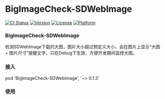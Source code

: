 # BigImageCheck-SDWebImage

[![CI Status](https://img.shields.io/travis/lijun6/BigImageCheck-SDWebImage.svg?style=flat)](https://travis-ci.org/lijun6/BigImageCheck-SDWebImage)
[![Version](https://img.shields.io/cocoapods/v/BigImageCheck-SDWebImage.svg?style=flat)](https://cocoapods.org/pods/BigImageCheck-SDWebImage)
[![License](https://img.shields.io/cocoapods/l/BigImageCheck-SDWebImage.svg?style=flat)](https://cocoapods.org/pods/BigImageCheck-SDWebImage)
[![Platform](https://img.shields.io/cocoapods/p/BigImageCheck-SDWebImage.svg?style=flat)](https://cocoapods.org/pods/BigImageCheck-SDWebImage)

### BigImageCheck-SDWebImage

检测SDWebImage下载的大图，图片大小超过预定义大小，会在图片上显示“大图 + 图片尺寸”提醒文字，只在Debug下生效，方便开发期间监控大图。


### 接入

pod 'BigImageCheck-SDWebImage', '~> 0.1.3'


### 使用


